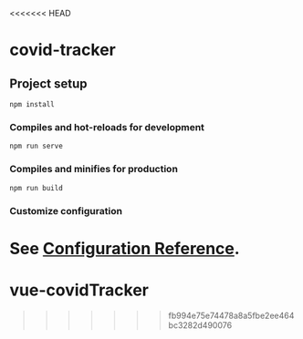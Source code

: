 <<<<<<< HEAD
# covid-tracker

## Project setup
```
npm install
```

### Compiles and hot-reloads for development
```
npm run serve
```

### Compiles and minifies for production
```
npm run build
```

### Customize configuration
See [Configuration Reference](https://cli.vuejs.org/config/).
=======
# vue-covidTracker
>>>>>>> fb994e75e74478a8a5fbe2ee464bc3282d490076

